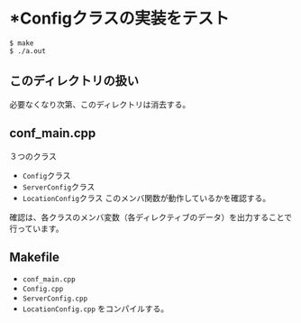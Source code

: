 # \*Configクラスの実装をテスト
```
$ make
$ ./a.out
```

## このディレクトリの扱い
必要なくなり次第、このディレクトリは消去する。

## conf_main.cpp
３つのクラス
- ``Config``クラス
- ``ServerConfig``クラス
- ``LocationConfig``クラス
このメンバ関数が動作しているかを確認する。

確認は、各クラスのメンバ変数（各ディレクティブのデータ）を出力することで行っています。

## Makefile
- ``conf_main.cpp``
- ``Config.cpp``
- ``ServerConfig.cpp``
- ``LocationConfig.cpp``
をコンパイルする。
